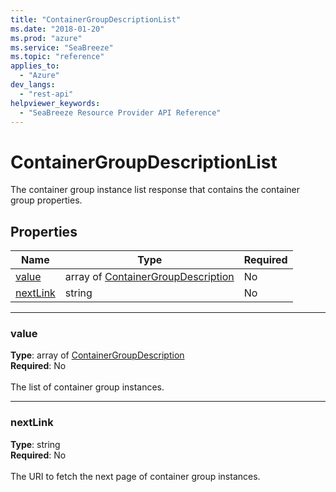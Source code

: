 ```yaml
---
title: "ContainerGroupDescriptionList"
ms.date: "2018-01-20"
ms.prod: "azure"
ms.service: "SeaBreeze"
ms.topic: "reference"
applies_to: 
  - "Azure"
dev_langs: 
  - "rest-api"
helpviewer_keywords: 
  - "SeaBreeze Resource Provider API Reference"
---
```

# ContainerGroupDescriptionList

The container group instance list response that contains the container group properties.

## Properties
| Name | Type | Required |
| --- | --- | --- |
| [value](#value) | array of [ContainerGroupDescription](seabreeze-model-containergroupdescription.md) | No |
| [nextLink](#nextlink) | string | No |

____
### value
__Type__: array of [ContainerGroupDescription](seabreeze-model-containergroupdescription.md) <br/>
__Required__: No<br/>
<br/>
The list of container group instances.

____
### nextLink
__Type__: string <br/>
__Required__: No<br/>
<br/>
The URI to fetch the next page of container group instances.
